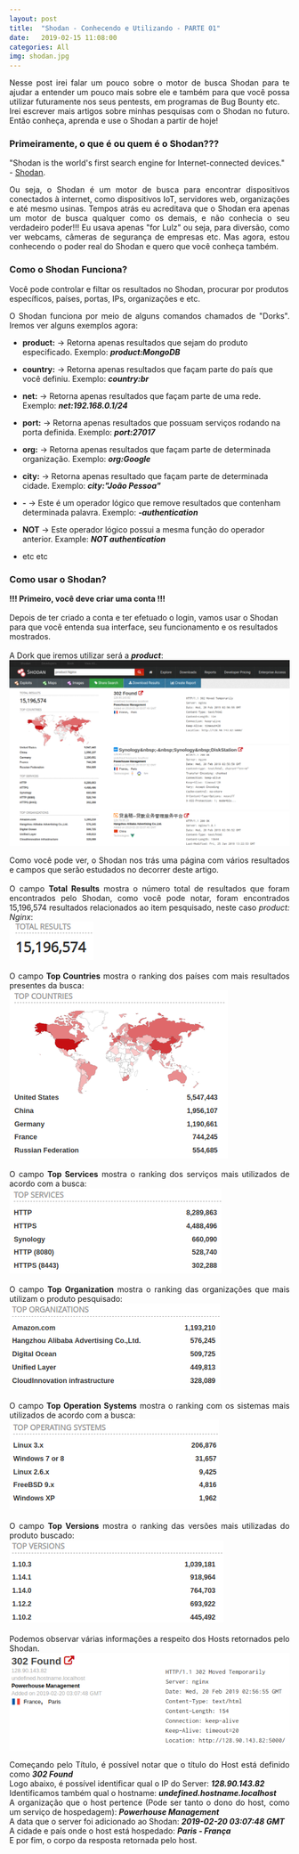 ```yaml
---
layout: post
title:  "Shodan - Conhecendo e Utilizando - PARTE 01"
date:   2019-02-15 11:08:00
categories: All
img: shodan.jpg
---
```

<p align="justify">
Nesse post irei falar um pouco sobre o motor de busca Shodan para te ajudar a entender um pouco mais sobre ele e também para que você possa utilizar futuramente nos seus pentests, em programas de Bug Bounty etc.
<br>
Irei escrever mais artigos sobre minhas pesquisas com o Shodan no futuro. Então conheça, aprenda e use o Shodan a partir de hoje!
</p>

<p align="justify">
<h3>Primeiramente, o que é ou quem é o Shodan???</h3>
"Shodan is the world's first search engine for Internet-connected devices." - <a href="https://www.shodan.io/" target="_blank">Shodan</a>.
<br>
</p>
<p align="justify">
Ou seja, o Shodan é um motor de busca para encontrar dispositivos conectados à internet, como dispositivos IoT, servidores web, organizações e até mesmo usinas. 
Tempos atrás eu acreditava que o Shodan era apenas um motor de busca qualquer como os demais, e não conhecia o seu verdadeiro poder!!! Eu usava apenas "for Lulz" ou seja, para diversão, como ver webcams, câmeras de segurança de empresas etc.
Mas agora, estou conhecendo o poder real do Shodan e quero que você conheça também.
</p>

<p align="justify">
<h3>Como o Shodan Funciona?</h3>
Você pode controlar e filtar os resultados no Shodan, procurar por produtos específicos, países, portas, IPs, organizações e etc.
<br>
</p>
<p align="justify">
O Shodan funciona por meio de alguns comandos chamados de "Dorks". Iremos ver alguns exemplos agora:
</p>
<ul>
    <p align="justify">
        <li><b>product:</b> -> Retorna apenas resultados que sejam do produto especificado. Exemplo: <b><i>product:MongoDB</b></i></li>
    </p>
    <p align="justify">
        <li><b>country:</b> -> Retorna apenas resultados que façam parte do país que você definiu. Exemplo: <b><i>country:br</b></i></li>
    </p>
    <p align="justify">
        <li><b>net:</b> -> Retorna apenas resultados que façam parte de uma rede. Exemplo: <b><i>net:192.168.0.1/24</b></i> </li>
    </p>
    <p align="justify">
        <li><b>port:</b> -> Retorna apenas resultados que possuam serviços rodando na porta definida. Exemplo: <b><i>port:27017</b></i></li>
    </p>
    <p align="justify">
        <li><b>org:</b> -> Retorna apenas resultados que façam parte de determinada organização. Exemplo: <b><i>org:Google</b></i></li>
    </p>
    <p align="justify">
        <li><b>city:</b> -> Retorna apenas resultado que façam parte de determinada cidade. Exemplo: <b><i>city:"João Pessoa"</b></i></li>
    </p>
    <p align="justify">
        <li><b>-</b> -> Este é um operador lógico que remove resultados que contenham determinada palavra. Exemplo: <b><i>-authentication</b></i></li>
    </p>
    <p align="justify">
        <li><b>NOT</b> -> Este operador lógico possui a mesma função do operador anterior. Example: <b><i>NOT authentication</b></i></li>
    </p>
    <p align="justify">
    <li>etc etc</li>
    </p>
</ul>

<p align="justify">
<h3>Como usar o Shodan?</h3>
<b>!!! Primeiro, você deve criar uma conta !!!</b>
<br>
<br>
Depois de ter criado a conta e ter efetuado o login, vamos usar o Shodan para que você entenda sua interface, seu funcionamento e os resultados mostrados.
<br>
<br>
A Dork que iremos utilizar será a <b><i>product</i></b>:
<br>
<img src="/images/shodan/shodan00.png"/>
<br>
</p>
<p align="justify">
Como você pode ver, o Shodan nos trás uma página com vários resultados e campos que serão estudados no decorrer deste artigo.
<br>
<br>
O campo <b>Total Results</b> mostra o número total de resultados que foram encontrados pelo Shodan, como você pode notar, foram encontrados 15,196,574 resultados relacionados ao item pesquisado, neste caso <i>product: Nginx</i>:
<br>
<img src="/images/shodan/shodan01.png"/>
<br>
<br>
O campo <b>Top Countries</b> mostra o ranking dos países com mais resultados presentes da busca:
<br>
<img src="/images/shodan/shodan02.png"/>
<br>
<br>
O campo <b>Top Services</b> mostra o ranking dos serviços mais utilizados de acordo com a busca:
<br>
<img src="/images/shodan/shodan03.png"/>
<br>
<br>
O campo <b>Top Organization</b> mostra o ranking das organizações que mais utilizam o produto pesquisado:
<br>
<img src="/images/shodan/shodan04.png"/>
<br>
<br>
O campo <b>Top Operation Systems</b> mostra o ranking com os sistemas mais utilizados de acordo com a busca:
<br>
<img src="/images/shodan/shodan05.png"/>
<br>
<br>
O campo <b>Top Versions</b> mostra o ranking das versões mais utilizadas do produto buscado:
<br>
<img src="/images/shodan/shodan06.png"/>
<br>
<br>
Podemos observar várias informações a respeito dos Hosts retornados pelo Shodan.
<br>
<img src="/images/shodan/shodan07.png"/>
<br>
</p>
<p align="justify">
Começando pelo Título, é possível notar que o título do Host está definido como <b><i>302 Found</i></b>
<br>
Logo abaixo, é possível identificar qual o IP do Server: <b><i>128.90.143.82</i></b>
<br>
Identificamos também qual o hostname: <b><i>undefined.hostname.localhost</i></b>
<br>
A organização que o host pertence (Pode ser tanto o dono do host, como um serviço de hospedagem): <b><i>Powerhouse Management</i></b>
<br>
A data que o server foi adicionado ao Shodan: <b><i>2019-02-20 03:07:48 GMT</i></b>
<br>
A cidade e país onde o host está hospedado: <b><i>Paris - França</i></b>
<br>
E por fim, o corpo da resposta retornada pelo host.
</p>


